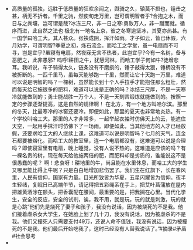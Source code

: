 - 高质量的孤独，远胜于低质量的狂欢余闻之，舆骑之久，辕莫不损也，锤击之甚，柄无不折者。千里之驹，然使旬走万里，岂可谓明智者乎?合抱之木，而日与之粪壤，岂可谓是哉?冰冻三尺，非一日之寒:勇敌万人，非一蹴而就。循序而进，此自然之法也 极北有一地名上京，彼之冬寒逾坚冰，其夏亦热甚。有一国学曰哈工大。其人甚众。张袂成阴，挥汗如雨。才子如云，皆已休假，六月劝学，可谓明智?季夏之初，烁石流金。而哈工之学堂，虽一电扇而不可寻，岂是宜乎?虽寝有电扇，然夜寐无言不热者，此岂宜乎?今有一名树，备与恶肥之，此非愚邪? 呜呼!耕田之牛，犹憩河林，而哈工学子何如牛?徒增悲耳。我听说，车子骑得太久，链条没有不磨损的，锤子敲得太狠，锤柄没有不被折断的。一匹千里马，虽每天能够跑一千里，然而让它十天跑一万里，难道可以说是明智的吗？一棵树，虽然能长到十个人手拉手才能抱住那么粗壮，然而每天给它施很多的肥料，难道可以说是正确的吗？冰结三尺厚，不是一天寒冷就能做到的；勇士能战胜一万个人，不是一天刻苦锻炼就能做到的。按照一定的步骤逐渐提高，这是自然的规律啊！ 在北方，有一个地方叫哈尔滨。那里的冬天，比最寒冷的冰窖还要冷。即便如此，那里的夏天也非常地炎热。有一个学校叫哈工大。那里的人才非常多，一起举起衣袖时仿佛天上的云，能遮住天空，一起用手抹汗时仿佛下了一场雨。即便如此，当其他地方的人才已经放假，还要求哈工大的人继续上课，这难道可以说是明智吗？七月的天气，连金石都要被熔化。而哈工大的教室里，连一个电扇都没有，这难道可以说是合理吗？即使寝室里有电扇，晚上睡觉，没有人说不热的。这难道是应该的吗？有一棵名贵的树，现在每天给他施两倍的肥，而肥料却是劣质的，谁能说这不是很愚蠢的呢？ 啊！悲哀呀！耕地里的牛，尚且能在水里休息，而哈工大的学生又哪里能比得上牛呢？只是白白地增加悲伤罢了。我们生在红旗下，长在春风里，人民有信仰，国家有力量。目光所致皆为华夏，五星闪耀皆为信仰。夜半生轻绪，复眠日已高端午节，请记得把五彩绳系在手上，把艾叶菖蒲放在屋内把雄黄酒涂在额头，把香囊配在腰间，最重要的是，把我搁在心里。当代化学生，安全的反应，安全的试剂，诶，我不用，就是玩，玩的就是刺激，玩的就是心跳“他们先是烧死了妻子和孩子，我没有说话，因为被烧死的不是我。他们接着虐杀女大学生，在她脸上划了几十刀，我没有说话，因为被虐杀的不是我。他们又撞死人只需要支付49万，还说人命不值钱，我没有说话，因为被撞死的不是我。他们最后开始吃我了，这时已经没有人替我说话了。”#摘录#矛盾#社会思考
-